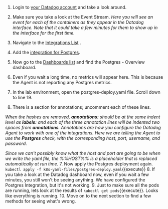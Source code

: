 1. Login to <a href="https://app.datadoghq.com" target="_datadog">your Datadog account</a> and take a look around. 
2. Make sure you take a look at the Event Stream. 
   *Here you will see an event for each of the containers as they appear in the Datadog interface. Note that it could take a few minutes for them to show up in the interface for the first time.*
   
3. Navigate to the <a href="https://app.datadoghq.com/account/settings" target="_datadog">Integrations List</a> .

4. Add the <a href="https://app.datadoghq.com/account/settings#integrations/postgres" target="_datadog">integration for Postgres</a>.
5. Now go to the <a href="https://app.datadoghq.com/dashboard/lists" target="_datadog">Dashboards list</a> and find the Postgres - Overview dashboard.
6. Even if you wait a long time, no metrics will appear here. This is because the Agent is not reporting any Postgres metrics.
7. In the lab environment, open the postgres-deploy.yaml file. Scroll down to line 19.
8. There is a section for annotations; uncomment each of these lines.

  *When the hashes are removed, **annotations:** should be at the same indent level as **labels:** and each of the three annotation lines will be indented two spaces from **annotations**.*
  *Annotations are how you configure the Datadog Agent to work with one of the integrations. Here we are telling the Agent to use the **Postgres** check, with the corresponding host, port, username, and password.*
  
  *Since we can't possibly know what the host and port are going to be when we write the yaml file, the %%HOST%% is a placeholder that is replaced automatically at run time.*
7. Now apply the Postgres deployment again. `kubectl apply -f k8s-yaml-files/postgres-deploy.yaml`{{execute}}
8. If you take a look at the Datadog dashboard now, even if you wait a few minutes, you still won't be seeing anything. We have configured the Postgres Integration, but it's not working.
9. Just to make sure all the pods are running, lets look at the results of `kubectl get pods`{{execute}}. Looks like everything is running.
10.  Move on to the next section to find a few methods for seeing what's wrong.
